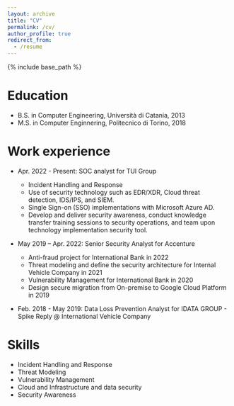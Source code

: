 ```yaml
---
layout: archive
title: "CV"
permalink: /cv/
author_profile: true
redirect_from:
  - /resume
---
```


{% include base_path %}

Education
======
* B.S. in Computer Engineering, Università di Catania, 2013
* M.S. in Computer Enginnering, Politecnico di Torino, 2018

Work experience
======
* Apr. 2022 - Present: SOC analyst for TUI Group
  * Incident Handling and Response
  * Use of security technology such as EDR/XDR, Cloud threat detection, IDS/IPS, and SIEM.
  * Single Sign-on (SSO) implementations with Microsoft Azure AD.
  * Develop and deliver security awareness, conduct knowledge transfer training sessions to security operations, and team upon technology implementation security tool.

* May 2019 – Apr. 2022: Senior Security Analyst for Accenture
  * Anti-fraud project for International Bank in 2022
  * Threat modeling and define the security architecture for Internal Vehicle Company in 2021
  * Vulnerability Management for International Bank in 2020
  * Design secure migration from On-premise to Google Cloud Platform in 2019

* Feb. 2018 - May 2019: Data Loss Prevention Analyst for IDATA GROUP - Spike Reply @ International Vehicle Company
  
Skills
======
* Incident Handling and Response
* Threat Modeling
* Vulnerability Management
* Cloud and Infrastructure and data security
* Security Awareness
